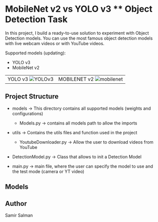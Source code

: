 # MobileNet v2 vs YOLO v3 ** Object Detection Task

In this project, I build a ready-to-use solution to experiment with Object Detection models. You can use the most famous object detection models with live webcam videos or with YouTube videos.

Supported models (updating):
- YOLO v3
- MobileNet v2

| | |
|:-------------------------:|:-------------------------:|
|YOLO v3 ![YOLOv3](https://github.com/samirsalman/Yolo_v3-VS-MobileNet_v2-ObjectDetection/blob/main/tests/yolo.gif) | MOBILENET v2  ![mobilenet](https://github.com/samirsalman/Yolo_v3-VS-MobileNet_v2-ObjectDetection/blob/main/tests/mobilenet.gif)|

## Project Structure

- models -> This directory contains all supported models (weights and configurations)
  - Models.py -> contains all models path to allow the imports

- utils -> Contains the utils files and function used in the project
  - YoutubeDownloader.py -> Allow the user to download videos from YouTube

- DetectionModel.py -> Class that allows to init a Detection Model

- main.py -> main file, where the user can specify the model to use and the test mode (camera or YT video)


## Models

## Author

Samir Salman
